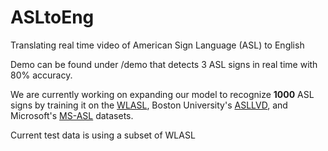 # ASLtoEng
Translating real time video of American Sign Language (ASL) to English <br>

Demo can be found under /demo that detects 3 ASL signs in real time with 80% accuracy. <br>

We are currently working on expanding our model to recognize <strong>1000</strong> ASL signs by training it on the [WLASL](https://github.com/dxli94/WLASL "WLASL's GitHub"), 
Boston University's [ASLLVD](http://www.bu.edu/asllrp/av/dai-asllvd.html), and Microsoft's [MS-ASL](https://www.microsoft.com/en-us/research/project/ms-asl) datasets. <br>

Current test data is using a subset of WLASL

